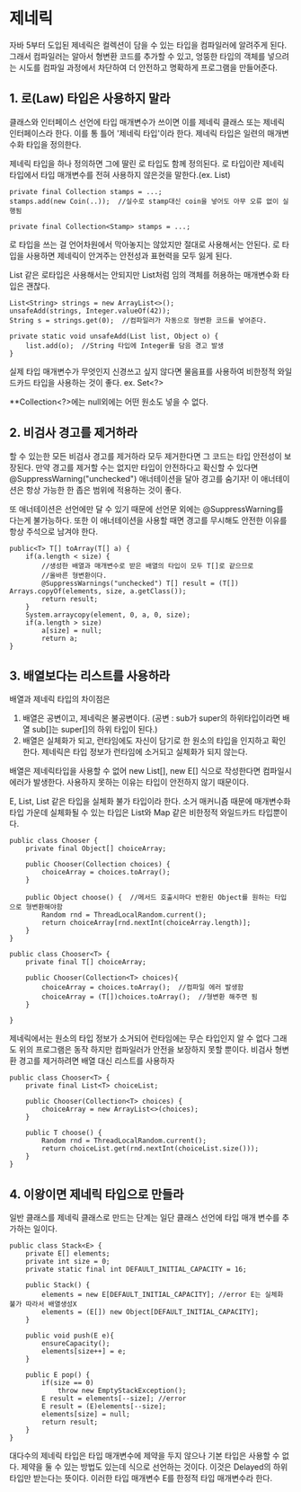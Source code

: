# 제네릭
자바 5부터 도입된 제네릭은 컬렉션이 담을 수 있는 타입을 컴파일러에 알려주게 된다. 그래서 컴파일러는 알아서 형변환 코드를 추가할 수 있고, 엉뚱한 타입의 객체를 넣으려는 시도를 컴파일 과정에서 차단하여 더 안전하고 명확하게 프로그램을 만들어준다.

## 1. 로(Law) 타입은 사용하지 말라
클래스와 인터페이스 선언에 타입 매개변수가 쓰이면 이를 제네릭 클래스 또는 제네릭 인터페이스라 한다. 이를 통 틀어 '제네릭 타입'이라 한다. 제네릭 타입은 일련의 매개변수화 타입을 정의한다.

제네릭 타입을 하나 정의하면 그에 딸린 로 타입도 함께 정의된다. 로 타입이란 제네릭 타입에서 타입 매개변수를 전혀 사용하지 않은것을 말한다.(ex. List)

    private final Collection stamps = ...;
    stamps.add(new Coin(..));  //실수로 stamp대신 coin을 넣어도 아무 오류 없이 실행됨

    private final Collection<Stamp> stamps = ...;

로 타입을 쓰는 걸 언어차원에서 막아놓지는 않았지만 절대로 사용해서는 안된다. 로 타입을 사용하면 제네릭이 안겨주는 안전성과 표현력을 모두 잃게 된다. 

List 같은 로타입은 사용해서는 안되지만 List<Object>처럼 임의 객체를 허용하는 매개변수화 타입은 괜찮다.

    List<String> strings = new ArrayList<>();
    unsafeAdd(strings, Integer.valueOf(42));
    String s = strings.get(0);  //컴파일러가 자동으로 형변환 코드를 넣어준다.

    private static void unsafeAdd(List list, Object o) {
        list.add(o);  //String 타입에 Integer를 담음 경고 발생
    }

실제 타입 매개변수가 무엇인지 신경쓰고 싶지 않다면 물음표를 사용하여 비한정적 와일드카드 타입을 사용하는 것이 좋다. ex. Set<?>

**Collection<?>에는 null외에는 어떤 원소도 넣을 수 없다.

## 2. 비검사 경고를 제거하라
할 수 있는한 모든 비검사 경고를 제거하라 모두 제거한다면 그 코드는 타입 안전성이 보장된다. 만약 경고를 제거할 수는 없지만 타입이 안전하다고 확신할 수 있다면 @SuppressWarning("unchecked") 애너테이션을 달아 경고를 숨기자! 이 애너테이션은 항상 가능한 한 좁은 범위에 적용하는 것이 좋다.

또 애너테이션은 선언에만 달 수 있기 때문에 선언문 외에는 @SuppressWarning를 다는게 불가능하다. 또한 이 애너테이션을 사용할 때면 경고를 무시해도 안전한 이유를 항상 주석으로 남겨야 한다.

    public<T> T[] toArray(T[] a) {
        if(a.length < size) {
            //생성한 배열과 매개변수로 받은 배열의 타입이 모두 T[]로 같으므로
            //올바른 형변환이다.
            @SuppressWarnings("unchecked") T[] result = (T[]) Arrays.copyOf(elements, size, a.getClass());
            return result;
        }
        System.arraycopy(element, 0, a, 0, size);
        if(a.length > size)
            a[size] = null;
            return a;
    }

## 3. 배열보다는 리스트를 사용하라
배열과 제네릭 타입의 차이점은
1) 배열은 공변이고, 제네릭은 불공변이다. (공변 : sub가 super의 하위타입이라면 배열 sub[]는 super[]의 하위 타입이 된다.)
2) 배열은 실체화가 되고, 런타임에도 자신이 담기로 한 원소의 타입을 인지하고 확인한다. 제네릭은 타입 정보가 런타임에 소거되고 실체화가 되지 않는다.

배열은 제네릭타입을 사용할 수 없어 new List<E>[], new E[] 식으로 작성한다면 컴파일시 에러가 발생한다. 사용하지 못하는 이유는 타입이 안전하지 않기 때문이다.

E, List<E>, List<String> 같은 타입을 실체화 불가 타입이라 한다. 소거 매커니즘 때문에 매개변수화 타입 가운데 실체화될 수 있는 타입은 List<?>와 Map<?,?> 같은 비한정적 와일드카드 타입뿐이다.

    public class Chooser {
        private final Object[] choiceArray;

        public Chooser(Collection choices) {
            choiceArray = choices.toArray();
        }

        public Object choose() {  //메서드 호출시마다 반환된 Object를 원하는 타입으로 형변환해야함
            Random rnd = ThreadLocalRandom.current();
            return choiceArray[rnd.nextInt(choiceArray.length)];
        }
    }

    public class Chooser<T> {
        private final T[] choiceArray;

        public Chooser(Collection<T> choices){
            choiceArray = choices.toArray();  //컴파일 에러 발생함
            choiceArray = (T[])choices.toArray();  //형변환 해주면 됨
        }

    }

제네릭에서는 원소의 타입 정보가 소거되어 런타임에는 무슨 타입인지 알 수 없다 그래도 위의 프로그램은 동작 하지만 컴파일러가 안전을 보장하지 못할 뿐이다. 비검사 형변환 경고를 제거하려면 배열 대신 리스트를 사용하자

    public class Chooser<T> {
        private final List<T> choiceList;

        public Chooser(Collection<T> choices) {
            choiceArray = new ArrayList<>(choices);
        }

        public T choose() {  
            Random rnd = ThreadLocalRandom.current();
            return choiceList.get(rnd.nextInt(choiceList.size()));
        }
    }

## 4. 이왕이면 제네릭 타입으로 만들라
일반 클래스를 제네릭 클래스로 만드는 단계는 일단 클래스 선언에 타입 매개 변수를 추가하는 일이다.

    public class Stack<E> {
        private E[] elements;
        private int size = 0;
        private static final int DEFAULT_INITIAL_CAPACITY = 16;

        public Stack() {
            elements = new E[DEFAULT_INITIAL_CAPACITY]; //error E는 실체화 불가 따라서 배열생성X
            elements = (E[]) new Object[DEFAULT_INITIAL_CAPACITY];
        }

        public void push(E e){
            ensureCapacity();
            elements[size++] = e;
        }

        public E pop() {
            if(size == 0)
                throw new EmptyStackException();
            E result = elements[--size]; //error
            E result = (E)elements[--size];
            elements[size] = null;
            return result;
        }
    }

대다수의 제네릭 타입은 타입 매개변수에 제약을 두지 않으나 기본 타입은 사용할 수 없다. 제약을 둘 수 있는 방법도 있는데 <E extends Delayed> 식으로 선언하는 것이다. 이것은 Delayed의 하위타입만 받는다는 뜻이다. 이러한 타입 매개변수 E를 한정적 타입 매개변수라 한다.